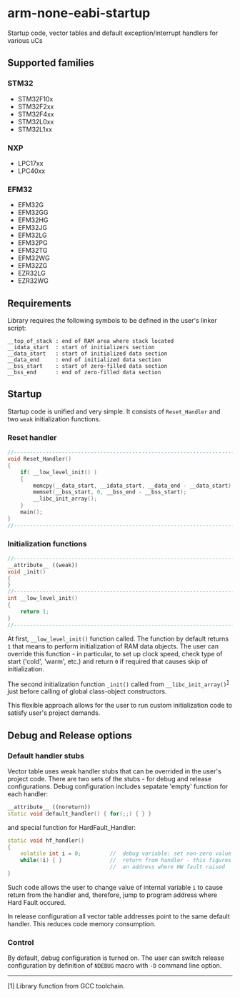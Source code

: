 # arm-none-eabi-startup

Startup code, vector tables and default exception/interrupt handlers for various uCs

## Supported families 

### STM32

* STM32F10x 
* STM32F2xx
* STM32F4xx
* STM32L0xx
* STM32L1xx

### NXP

* LPC17xx
* LPC40xx

### EFM32

* EFM32G
* EFM32GG
* EFM32HG
* EFM32JG
* EFM32LG
* EFM32PG
* EFM32TG
* EFM32WG
* EFM32ZG
* EZR32LG
* EZR32WG

## Requirements

Library requires the following symbols to be defined in the user's linker script:

```
__top_of_stack : end of RAM area where stack located
__idata_start  : start of initializers section
__data_start   : start of initialized data section
__data_end     : end of initialized data section
__bss_start    : start of zero-filled data section
__bss_end      : end of zero-filled data section
```

## Startup

Startup code is unified and very simple. It consists of `Reset_Handler` and two `weak` initialization functions. 

### Reset handler
```C++
//------------------------------------------------------------------------------
void Reset_Handler()
{
    if( __low_level_init() )
    {
        memcpy(__data_start, __idata_start, __data_end - __data_start); // copy initialized variables
        memset(__bss_start, 0, __bss_end - __bss_start);                // zero-fill uninitialized variables
        __libc_init_array();                                            // low-level init & ctor loop
    }
    main();
}
//------------------------------------------------------------------------------
```
### Initialization functions
```C++
//------------------------------------------------------------------------------
__attribute__ ((weak))
void _init()
{
}
//------------------------------------------------------------------------------
int __low_level_init()
{
    return 1;
}
//------------------------------------------------------------------------------
```
At first, `__low_level_init()` function called. The function by default returns `1` that means to perform initialization of RAM data objects. The user can override this function - in particular, to set up clock speed, check type of start ('cold', 'warm', etc.) and return `0` if required that causes skip of initialization.

The second initialization function `_init()` called from `__libc_init_array()`<sup>[1](#footnote1)</sup> just before calling of global class-object constructors.

This flexible approach allows for the user to run custom initialization code to satisfy user's project demands.

## Debug and Release options

### Default handler stubs

Vector table uses weak handler stubs that can be overrided in the user's project code. There are two sets of the stubs - for debug and release configurations. Debug configuration includes sepatate 'empty' function for each handler:

```C++
__attribute__ ((noreturn))
static void default_handler() { for(;;) { } }

```
and special function for HardFault_Handler:

```C++
static void hf_handler()
{
    volatile int i = 0;         //  debug variable: set non-zero value to 
    while(!i) { }               //  return from handler - this figures out 
                                //  an address where HW fault raised
}
```
Such code allows the user to change value of internal variable `i` to cause return from the handler and, therefore, jump to program address where Hard Fault occured.

In release configuration all vector table addresses point to the same default handler. This reduces code memory consumption.

### Control

By default, debug configuration is turned on. The user can switch release configuration by definition of `NDEBUG` macro with `-D` command line option.

<hr>
<a name="footnote1"></a>[1] Library function from GCC toolchain.
